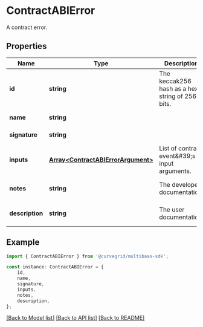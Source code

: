 # ContractABIError

A contract error.

## Properties

Name | Type | Description | Notes
------------ | ------------- | ------------- | -------------
**id** | **string** | The keccak256 hash as a hex string of 256 bits. | [default to undefined]
**name** | **string** |  | [default to undefined]
**signature** | **string** |  | [default to undefined]
**inputs** | [**Array&lt;ContractABIErrorArgument&gt;**](ContractABIErrorArgument.md) | List of contract event\&#39;s input arguments. | [default to undefined]
**notes** | **string** | The developer documentation. | [optional] [default to undefined]
**description** | **string** | The user documentation. | [optional] [default to undefined]

## Example

```typescript
import { ContractABIError } from '@curvegrid/multibaas-sdk';

const instance: ContractABIError = {
    id,
    name,
    signature,
    inputs,
    notes,
    description,
};
```

[[Back to Model list]](../README.md#documentation-for-models) [[Back to API list]](../README.md#documentation-for-api-endpoints) [[Back to README]](../README.md)
